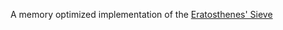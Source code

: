 A memory optimized implementation of the [Eratosthenes' Sieve](https://en.wikipedia.org/wiki/Sieve_of_Eratosthenes)
